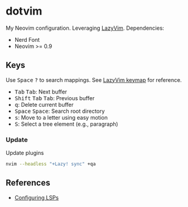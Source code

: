 # dotvim

My Neovim configuration. Leveraging [LazyVim](https://www.lazyvim.org/). Dependencies:

- Nerd Font
- Neovim >= 0.9

## Keys

Use <kbd>Space</kbd> <kbd>?</kbd> to search mappings. See [LazyVim keymap](https://www.lazyvim.org/keymaps) for reference.

- <kbd>Tab</kbd> <kbd>Tab</kbd>: Next buffer
- <kbd>Shift</kbd> <kbd>Tab</kbd> <kbd>Tab</kbd>: Previous buffer
- <kbd>q</kbd>: Delete current buffer
- <kbd>Space</kbd> <kbd>Space</kbd>: Search root directory
- <kbd>s</kbd>: Move to a letter using easy motion
- <kbd>S</kbd>: Select a tree element (e.g., paragraph)

### Update

Update plugins

```bash
nvim --headless "+Lazy! sync" +qa
```
## References

- [Configuring LSPs](https://github.com/neovim/nvim-lspconfig/blob/master/doc/server_configurations.md)
